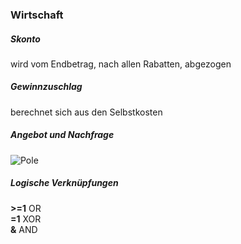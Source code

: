 ### Wirtschaft
##### Skonto
wird vom Endbetrag, nach allen Rabatten, abgezogen
##### Gewinnzuschlag
berechnet sich aus den Selbstkosten
##### Angebot und Nachfrage
![Pole](Material/pole.png)
##### Logische Verknüpfungen
**\>=1** OR  
**=1** XOR  
**&** AND  
